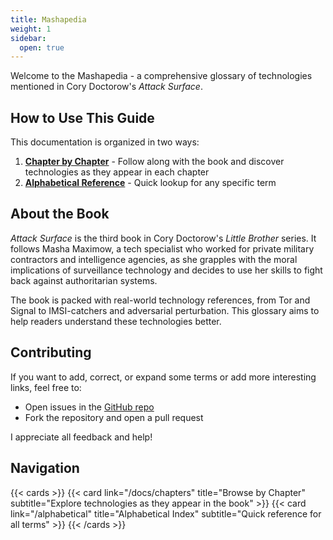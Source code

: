 ```yaml
---
title: Mashapedia
weight: 1
sidebar:
  open: true
---
```


Welcome to the Mashapedia - a comprehensive glossary of technologies mentioned in Cory Doctorow's _Attack Surface_.

## How to Use This Guide

This documentation is organized in two ways:

1. **[Chapter by Chapter](/docs/chapters)** - Follow along with the book and discover technologies as they appear in each chapter
2. **[Alphabetical Reference](/alphabetical)** - Quick lookup for any specific term

## About the Book

_Attack Surface_ is the third book in Cory Doctorow's _Little Brother_ series. It follows Masha Maximow,
a tech specialist who worked for private military contractors and intelligence agencies,
as she grapples with the moral implications of surveillance technology and decides to use
her skills to fight back against authoritarian systems.

The book is packed with real-world technology references, from Tor and Signal to IMSI-catchers and adversarial perturbation.
This glossary aims to help readers understand these technologies better.

## Contributing

If you want to add, correct, or expand some terms or add more interesting links, feel free to:

- Open issues in the [GitHub repo](https://github.com/pavelanni/attack-surface-tech)
- Fork the repository and open a pull request

I appreciate all feedback and help!

## Navigation

{{< cards >}}
{{< card link="/docs/chapters" title="Browse by Chapter" subtitle="Explore technologies as they appear in the book" >}}
{{< card link="/alphabetical" title="Alphabetical Index" subtitle="Quick reference for all terms" >}}
{{< /cards >}}